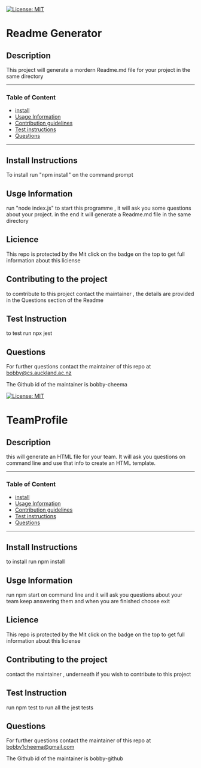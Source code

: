 [![License: MIT](https://img.shields.io/badge/License-MIT-yellow.svg)](https://opensource.org/licenses/MIT)
# Readme Generator

##  Description 
This project will generate a mordern Readme.md file for your project in the same directory  

---
###  Table of Content 
 * [install](#Install-Instructions)
 * [Usage Information](#Usage-Information)
 * [Contribution guidelines](#Contributing-to-the-project)
 * [Test instructions](#Test-Instruction)
 * [Questions](#Questions)
---
## Install Instructions
To install run "npm install" on the command prompt 

## Usge Information 

run "node index.js" to start this programme , it will ask you some questions about your project. in the end it will generate a Readme.md file in the same directory 

## Licience 

This repo is protected by the Mit click on the badge on the top to get full information about this liciense 


## Contributing to the project 

to comtribute to this project contact the maintainer , the details are provided in the Questions section of the Readme 


## Test Instruction 

to test run npx jest 

## Questions 

For further questions contact the maintainer of this repo at  bobby@cs.auckland.ac.nz 

The Github id of the maintainer is bobby-cheema




[![License: MIT](https://img.shields.io/badge/License-MIT-yellow.svg)](https://opensource.org/licenses/MIT)
# TeamProfile 

##  Description 
this will generate an HTML file for your team. It will ask you questions on command line and use that info to create an HTML template.  

---
###  Table of Content 
 * [install](#Install-Instructions)
 * [Usage Information](#Usage-Information)
 * [Contribution guidelines](#Contributing-to-the-project)
 * [Test instructions](#Test-Instruction)
 * [Questions](#Questions)
---
## Install Instructions
to install run npm install

## Usge Information 

run npm start on command line and it will ask you questions about your team keep answering them and when you are finished choose exit 

## Licience 

This repo is protected by the Mit click on the badge on the top to get full information about this liciense 


## Contributing to the project 

contact the maintainer  , underneath if you wish to contribute to this project 


## Test Instruction 

run npm test to run all the jest tests 

## Questions 

For further questions contact the maintainer of this repo at  bobby1cheema@gmail.com 

The Github id of the maintainer is bobby-github




